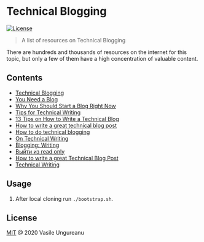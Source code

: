 # Technical Blogging

<a href="https://github.com/VasileUngureanu/repository-template/blob/master/LICENSE"><img src="https://img.shields.io/badge/license-MIT-green.svg" alt="License"></a>

> A list of resources on Technical Blogging

There are hundreds and thousands of resources on the internet for this topic, but only a few of them have a high concentration of valuable content.

## Contents

* [Technical Blogging](https://technicalblogging.com/)
* [You Need a Blog](https://www.donnfelker.com/you-need-a-blog/)
* [Why You Should Start a Blog Right Now](https://guzey.com/personal/why-have-a-blog/)
* [Tips for Technical Writing](https://8thlight.com/blog/martin-gaston/2019/10/22/tips-for-technical-writing.html)
* [13 Tips on How to Write a Technical Blog](https://srcxp.com/how-to-write-a-technical-blog/)
* [How to write a great technical blog post](https://freecodecamp.org/news/how-to-write-a-great-technical-blog-post-414c414b67f6/)
* [How to do technical blogging](https://dev.to/yelluw/how-to-do-technical-blogging)
* [On Technical Writing](https://arturdryomov.dev/posts/on-technical-writing/)
* [Blogging: Writing](https://blog.stylingandroid.com/blogging-writing/)
* [Выйти из read only](https://medium.com/@MortyMerr/%D0%B2%D1%8B%D0%B9%D1%82%D0%B8-%D0%B8%D0%B7-read-only-86de32fefd38)
* [How to write a great Technical Blog Post](https://x-team.com/blog/write-a-technical-blog-post/?utm_source=twitter&utm_medium=social&utm_campaign=social-post)
* [Technical Writing](https://developers.google.com/tech-writing)

## Usage

1. After local cloning run `./bootstrap.sh`.

License
-------

[MIT](LICENSE) @ 2020 Vasile Ungureanu
